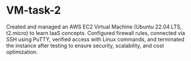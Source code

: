 # VM-task-2
Created and managed an AWS EC2 Virtual Machine (Ubuntu 22.04 LTS, t2.micro) to learn IaaS concepts. Configured firewall rules, connected via SSH using PuTTY, verified access with Linux commands, and terminated the instance after testing to ensure security, scalability, and cost optimization.

